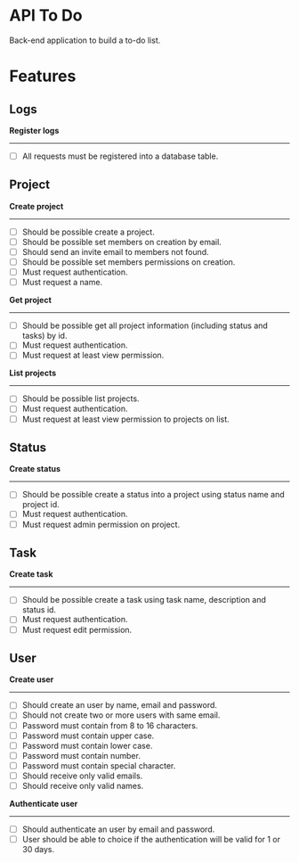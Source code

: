 # API To Do
Back-end application to build a to-do list.

# Features

## Logs

**Register logs**
***

- [ ] All requests must be registered into a database table.

## Project

**Create project**
***

- [ ] Should be possible create a project.
- [ ] Should be possible set members on creation by email.
- [ ] Should send an invite email to members not found.
- [ ] Should be possible set members permissions on creation.
- [ ] Must request authentication.
- [ ] Must request a name.

**Get project**
***

- [ ] Should be possible get all project information (including status and tasks) by id.
- [ ] Must request authentication.
- [ ] Must request at least view permission.

**List projects**
***

- [ ] Should be possible list projects.
- [ ] Must request authentication.
- [ ] Must request at least view permission to projects on list.

## Status

**Create status**
***

- [ ] Should be possible create a status into a project using status name and project id.
- [ ] Must request authentication.
- [ ] Must request admin permission on project.

## Task

**Create task**
***

- [ ] Should be possible create a task using task name, description and status id.
- [ ] Must request authentication.
- [ ] Must request edit permission.

## User

**Create user**
***

- [ ] Should create an user by name, email and password.
- [ ] Should not create two or more users with same email.
- [ ] Password must contain from 8 to 16 characters.
- [ ] Password must contain upper case.
- [ ] Password must contain lower case.
- [ ] Password must contain number.
- [ ] Password must contain special character.
- [ ] Should receive only valid emails.
- [ ] Should receive only valid names.

**Authenticate user**
***

- [ ] Should authenticate an user by email and password.
- [ ] User should be able to choice if the authentication will be valid for 1 or 30 days.